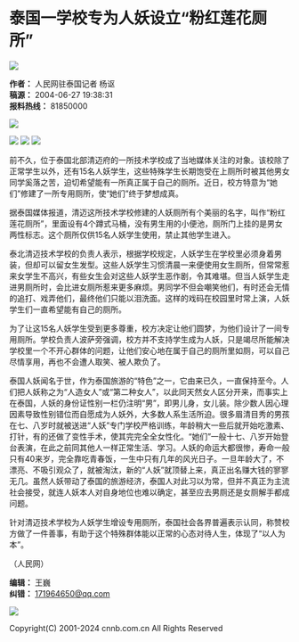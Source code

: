 # 泰国一学校专为人妖设立“粉红莲花厕所”

![](http://news.cnnb.com.cn/packages/2015/images/1_2.jpg)

**作者：** 人民网驻泰国记者 杨讴  
**稿源：** 2004-06-27 19:38:31  
**报料热线：** 81850000  

![](http://news.cnnb.com.cn/packages/2015/images/erweima.png)

![](http://news.cnnb.com.cn/packages/2015/images/1_14.jpg) ![](http://news.cnnb.com.cn/packages/2015/images/1_15.jpg) ![](http://news.cnnb.com.cn/packages/2015/images/1_16.png)

前不久，位于泰国北部清迈府的一所技术学校成了当地媒体关注的对象。该校除了正常学生以外，还有15名人妖学生，这些特殊学生长期饱受在上厕所时被其他男女同学奚落之苦，迫切希望能有一所真正属于自己的厕所。近日，校方特意为“她们”修建了一所专用厕所，使“她们”终于梦想成真。

据泰国媒体报道，清迈这所技术学校修建的人妖厕所有个美丽的名字，叫作“粉红莲花厕所”，里面设有4个蹲式马桶，没有男生用的小便池，厕所门上挂的是男女两性标志。这个厕所仅供15名人妖学生使用，禁止其他学生进入。

泰北清迈技术学校的负责人表示，根据学校规定，人妖学生在学校里必须身着男装，但却可以留女生发型。这些人妖学生习惯清晨一来便使用女生厕所，但常常惹来女学生不高兴，有些女生会对这些人妖学生恶作剧，令其难堪。但当人妖学生走进男厕所时，会比进女厕所惹来更多麻烦。男同学不但会嘲笑他们，有时还会无情的追打、戏弄他们，最终他们只能以泪洗面。这样的戏码在校园里时常上演，人妖学生们一直希望能有自己的厕所。

为了让这15名人妖学生受到更多尊重，校方决定让他们圆梦，为他们设计了一间专用厕所。学校负责人波萨旁强调，校方并不支持学生成为人妖，只是竭尽所能解决学校里一个不开心群体的问题，让他们安心地在属于自己的厕所里如厕，可以自己尽情享用，再也不会遭人取笑、被人欺负了。

泰国人妖闻名于世，作为泰国旅游的“特色”之一，它由来已久，一直保持至今。人们把人妖称之为“人造女人”或“第二种女人”，以此同天然女人区分开来，而事实上在泰国，人妖的身份证性别一栏仍注明“男”，即男儿身，女儿装。除少数人因心理因素导致性别错位而自愿成为人妖外，大多数人系生活所迫。很多眉清目秀的男孩在七、八岁时就被送进“人妖”专门学校严格训练，年龄稍大一些后就开始吃激素、打针，有的还做了变性手术，使其完完全全女性化。“她们”一般十七、八岁开始登台表演，在此之前同其他人一样正常生活、学习。人妖的命运大都很惨，寿命一般只有40来岁，完全靠吃青春饭，一生中只有几年的风光日子。一旦年龄大了，不漂亮、不吸引观众了，就被淘汰，新的“人妖”就顶替上来，真正出名赚大钱的寥寥无几。虽然人妖带动了泰国的旅游经济，泰国人对此习以为常，但并不真正为主流社会接受，就连人妖本人对自身地位也难以确定，甚至应去男厕还是女厕解手都成问题。

针对清迈技术学校为人妖学生增设专用厕所，泰国社会各界普遍表示认同，称赞校方做了一件善事，有助于这个特殊群体能以正常的心态对待人生，体现了“以人为本”。

（人民网）

**编辑：** 王巍  
**纠错：** [171964650@qq.com](mailto:171964650@qq.com)

![](http://www.cnnb.com.cn/pic/0/04/21/41/4214177_806742.jpg)

Copyright(C) 2001-2024 cnnb.com.cn All Rights Reserved